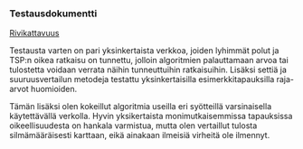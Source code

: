 ### Testausdokumentti

[Rivikattavuus](https://htmlpreview.github.io/?https://github.com/mkmoisio/Kebab-Delivery-Problem/blob/master/doc/jacoco/html/index.html)

Testausta varten on pari yksinkertaista verkkoa, joiden lyhimmät polut ja TSP:n oikea ratkaisu on tunnettu, jolloin algoritmien palauttamaan arvoa tai tulostetta voidaan verrata näihin tunneuttuihin ratkaisuihin. Lisäksi settiä ja suuruusvertailun metodeja testattu yksinkertaisilla esimerkkitapauksilla raja-arvot huomioiden.

Tämän lisäksi olen kokeillut algoritmia useilla eri syötteillä varsinaisella käytettävällä verkolla. Hyvin yksikertaista monimutkaisemmissa tapauksissa oikeellisuudesta on hankala varmistua, mutta olen vertaillut tulosta silmämääräisesti karttaan, eikä ainakaan ilmeisiä virheitä ole ilmennyt.
